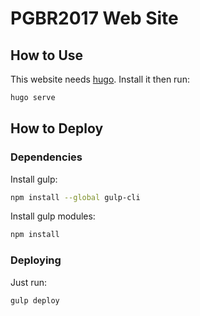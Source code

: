 # PGBR2017 Web Site

## How to Use

This website needs [hugo](http://gohugo.io/). Install it then run:

```bash
hugo serve
```

## How to Deploy

### Dependencies

Install gulp:

```bash
npm install --global gulp-cli
```

Install gulp modules:

```bash
npm install
```

### Deploying

Just run:

```bash
gulp deploy
```
